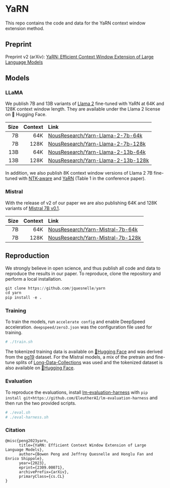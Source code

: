 # YaRN

This repo contains the code and data for the YaRN context window extension method.

## Preprint

Preprint v2 (arXiv): [YaRN: Efficient Context Window Extension of Large Language Models](https://arxiv.org/abs/2309.00071)

## Models

### LLaMA

We publish 7B and 13B variants of [Llama 2](https://about.fb.com/news/2023/07/llama-2/) fine-tuned with YaRN at 64K and 128K context window length.
They are available under the Llama 2 license on 🤗 Hugging Face.

| Size | Context | Link   |
| ---: | ------: | :----- |
|   7B |     64K | [NousResearch/Yarn-Llama-2-7b-64k](https://huggingface.co/NousResearch/Yarn-Llama-2-7b-64k)     |
|   7B |    128K | [NousResearch/Yarn-Llama-2-7b-128k](https://huggingface.co/NousResearch/Yarn-Llama-2-7b-128k)   |
|  13B |     64K | [NousResearch/Yarn-Llama-2-13b-64k](https://huggingface.co/NousResearch/Yarn-Llama-2-13b-64k)   |
|  13B |    128K | [NousResearch/Yarn-Llama-2-13b-128k](https://huggingface.co/NousResearch/Yarn-Llama-2-13b-128k) |

In addition, we also publish 8K context window versions of Llama 2 7B fine-tuned with [NTK-aware](https://huggingface.co/emozilla/NTK-Llama-2-7b-8k) and [YaRN](https://huggingface.co/emozilla/Yarn-Llama-2-7b-8k) (Table 1 in the conference paper).

### Mistral

With the release of v2 of our paper we are also publishing 64K and 128K variants of [Mistral 7B v0.1](https://huggingface.co/mistralai/Mistral-7B-v0.1).

| Size | Context | Link   |
| ---: | ------: | :----- |
|   7B |     64K | [NousResearch/Yarn-Mistral-7b-64k](https://huggingface.co/NousResearch/Yarn-Mistral-7b-64k)     |
|   7B |    128K | [NousResearch/Yarn-Mistral-7b-128k](https://huggingface.co/NousResearch/Yarn-Mistral-7b-128k)   |

## Reproduction

We strongly believe in open science, and thus publish all code and data to reproduce the results in our paper.
To reproduce, clone the repository and perform a local installation.

```python
git clone https://github.com/jquesnelle/yarn
cd yarn
pip install -e .
```

### Training

To train the models, run `accelerate config` and enable DeepSpeed acceleration. `deepspeed/zero3.json` was the configuration file used for training.

```sh
# ./train.sh
```

The tokenized training data is available on [🤗Hugging Face](https://huggingface.co/datasets/emozilla/pg_books-tokenized-bos-eos-chunked-65536) and was derived from the [pg19](https://huggingface.co/datasets/emozilla/pg19) dataset.
For the Mistral models, a mix of the pretrain and fine-tune splits of [Long-Data-Collections](https://huggingface.co/datasets/togethercomputer/Long-Data-Collections) was used and the tokenized dataset is also available on [🤗Hugging Face](https://huggingface.co/datasets/emozilla/yarn-train-tokenized-16k-mistral).

### Evaluation

To reproduce the evaluations, install [lm-evaluation-harness](https://github.com/EleutherAI/lm-evaluation-harness) with `pip install git+https://github.com/EleutherAI/lm-evaluation-harness` and then run the two provided scripts.

```sh
# ./eval.sh
# ./eval-harness.sh
```

### Citation

```
@misc{peng2023yarn,
      title={YaRN: Efficient Context Window Extension of Large Language Models}, 
      author={Bowen Peng and Jeffrey Quesnelle and Honglu Fan and Enrico Shippole},
      year={2023},
      eprint={2309.00071},
      archivePrefix={arXiv},
      primaryClass={cs.CL}
}
```
